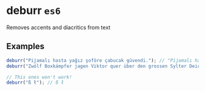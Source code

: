# deburr `es6`

Removes accents and diacritics from text

## Examples

```js
deburr("Pijamalı hasta yağız şoföre çabucak güvendi."); // "Pijamalı hasta yagız sofore cabucak guvendi."
deburr("Zwölf Boxkämpfer jagen Viktor quer über den grossen Sylter Deich"); // "Zwolf Boxkampfer jagen Viktor quer uber den grossen Sylter Deich"

// This ones won't work!
deburr("ß ł"); // ß ł
```
